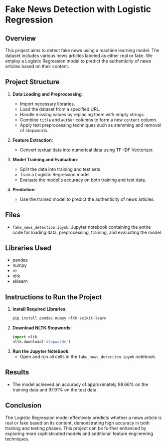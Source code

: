 # Fake News Detection with Logistic Regression

## Overview
This project aims to detect fake news using a machine learning model. The dataset includes various news articles labeled as either real or fake. We employ a Logistic Regression model to predict the authenticity of news articles based on their content.

## Project Structure
1. **Data Loading and Preprocessing**: 
    - Import necessary libraries.
    - Load the dataset from a specified URL.
    - Handle missing values by replacing them with empty strings.
    - Combine `title` and `author` columns to form a new `content` column.
    - Apply text preprocessing techniques such as stemming and removal of stopwords.

2. **Feature Extraction**:
    - Convert textual data into numerical data using TF-IDF Vectorizer.

3. **Model Training and Evaluation**:
    - Split the data into training and test sets.
    - Train a Logistic Regression model.
    - Evaluate the model's accuracy on both training and test data.

4. **Prediction**:
    - Use the trained model to predict the authenticity of news articles.

## Files
- `fake_news_detection.ipynb`: Jupyter notebook containing the entire code for loading data, preprocessing, training, and evaluating the model.

## Libraries Used
- pandas
- numpy
- re
- nltk
- sklearn

## Instructions to Run the Project
1. **Install Required Libraries**:
    ```bash
    pip install pandas numpy nltk scikit-learn
    ```
2. **Download NLTK Stopwords**:
    ```python
    import nltk
    nltk.download('stopwords')
    ```
3. **Run the Jupyter Notebook**:
    - Open and run all cells in the `fake_news_detection.ipynb` notebook.

## Results
- The model achieved an accuracy of approximately 98.66% on the training data and 97.91% on the test data.

## Conclusion
The Logistic Regression model effectively predicts whether a news article is real or fake based on its content, demonstrating high accuracy in both training and testing phases. This project can be further enhanced by exploring more sophisticated models and additional feature engineering techniques.
